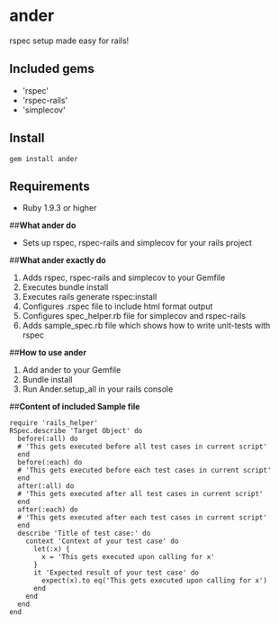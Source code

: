 # ander
rspec setup made easy for rails!

## Included gems
- 'rspec'
- 'rspec-rails'
- 'simplecov'

## Install

```
gem install ander
```

## Requirements

* Ruby 1.9.3 or higher

##**What ander do**
  - Sets up rspec, rspec-rails and simplecov for your rails project

##**What ander exactly do**
  1. Adds rspec, rspec-rails and simplecov to your Gemfile
  2. Executes bundle install
  3. Executes rails generate rspec:install
  4. Configures .rspec file to include html format output
  5. Configures spec_helper.rb file for simplecov and rspec-rails
  6. Adds sample_spec.rb file which shows how to write unit-tests with rspec

##**How to use ander**
  1. Add ander to your Gemfile
  2. Bundle install
  3. Run Ander.setup_all in your rails console

##**Content of included Sample file**

  ```
  require 'rails_helper'
  RSpec.describe 'Target Object' do
    before(:all) do
    # 'This gets executed before all test cases in current script'
    end
    before(:each) do
    # 'This gets executed before each test cases in current script'
    end
    after(:all) do
    # 'This gets executed after all test cases in current script'
    end
    after(:each) do
    # 'This gets executed after each test cases in current script'
    end
    describe 'Title of test case:' do
      context 'Context of your test case' do
        let(:x) {
          x = 'This gets executed upon calling for x'
        }
        it 'Expected result of your test case' do
          expect(x).to eq('This gets executed upon calling for x')
        end
      end
    end
  end
  ```